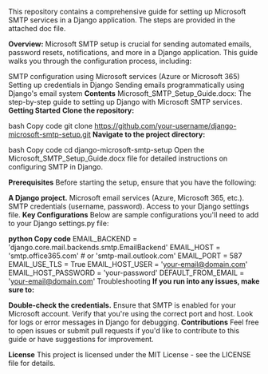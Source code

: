 This repository contains a comprehensive guide for setting up Microsoft SMTP services in a Django application. The steps are provided in the attached doc file.

**Overview:**
Microsoft SMTP setup is crucial for sending automated emails, password resets, notifications, and more in a Django application. This guide walks you through the configuration process, including:

SMTP configuration using Microsoft services (Azure or Microsoft 365)
Setting up credentials in Django
Sending emails programmatically using Django's email system
**Contents**
Microsoft_SMTP_Setup_Guide.docx: The step-by-step guide to setting up Django with Microsoft SMTP services.
**Getting Started**
**Clone the repository:**

bash
Copy code
git clone https://github.com/your-username/django-microsoft-smtp-setup.git
**Navigate to the project directory:**

bash
Copy code
cd django-microsoft-smtp-setup
Open the Microsoft_SMTP_Setup_Guide.docx file for detailed instructions on configuring SMTP in Django.

**Prerequisites**
Before starting the setup, ensure that you have the following:

**A Django project.**
Microsoft email services (Azure, Microsoft 365, etc.).
SMTP credentials (username, password).
Access to your Django settings file.
**Key Configurations**
Below are sample configurations you'll need to add to your Django settings.py file:

**python
Copy code**
EMAIL_BACKEND = 'django.core.mail.backends.smtp.EmailBackend'
EMAIL_HOST = 'smtp.office365.com'  # or 'smtp-mail.outlook.com'
EMAIL_PORT = 587
EMAIL_USE_TLS = True
EMAIL_HOST_USER = 'your-email@domain.com'
EMAIL_HOST_PASSWORD = 'your-password'
DEFAULT_FROM_EMAIL = 'your-email@domain.com'
Troubleshooting
**If you run into any issues, make sure to:**

**Double-check the credentials.**
Ensure that SMTP is enabled for your Microsoft account.
Verify that you're using the correct port and host.
Look for logs or error messages in Django for debugging.
**Contributions**
Feel free to open issues or submit pull requests if you'd like to contribute to this guide or have suggestions for improvement.

**License**
This project is licensed under the MIT License - see the LICENSE file for details.
